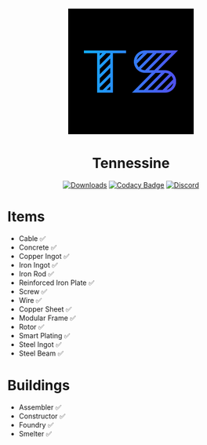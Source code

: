 <p align="center">
  <a href="https://github.com/SHI3DO/Tennessine"><img src="https://raw.githubusercontent.com/SHI3DO/Tennessine/main/src/logo.png" width="256"></a>
</p>

<div align="center">
  <h1>Tennessine</h1>  
  
[![Downloads](https://img.shields.io/github/downloads/SHI3DO/Tennessine/total.svg?style=flat-square)](https://github.com/SHI3DO/Tennessine/releases)
[![Codacy Badge](https://api.codacy.com/project/badge/Grade/5c6784f3795149a286b2e09c3bfb45c5)](https://app.codacy.com/gh/SHI3DO/Tennessine?utm_source=github.com&utm_medium=referral&utm_content=SHI3DO/Tennessine&utm_campaign=Badge_Grade_Settings)
[![Discord](https://discordapp.com/api/guilds/749595288280498188/widget.png?style=shield)](https://discord.gg/T3Z8hYS)
</div>

# Items
- Cable ✅
- Concrete ✅
- Copper Ingot ✅
- Iron Ingot ✅
- Iron Rod ✅
- Reinforced Iron Plate ✅
- Screw ✅
- Wire ✅
- Copper Sheet ✅
- Modular Frame ✅
- Rotor ✅
- Smart Plating ✅
- Steel Ingot ✅
- Steel Beam ✅

# Buildings
- Assembler ✅
- Constructor ✅
- Foundry ✅
- Smelter ✅